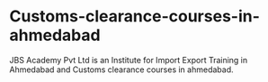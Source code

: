 # Customs-clearance-courses-in-ahmedabad
JBS Academy Pvt Ltd is an Institute for Import Export Training in Ahmedabad and Customs clearance courses in ahmedabad.
